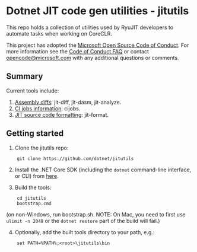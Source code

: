 # Dotnet JIT code gen utilities - jitutils

This repo holds a collection of utilities used by RyuJIT developers to 
automate tasks when working on CoreCLR.

This project has adopted the [Microsoft Open Source Code of Conduct](https://opensource.microsoft.com/codeofconduct/).
For more information see the [Code of Conduct FAQ](https://opensource.microsoft.com/codeofconduct/faq/)
or contact [opencode@microsoft.com](mailto:opencode@microsoft.com) with any additional questions or comments.

## Summary

Current tools include:

1. [Assembly diffs](doc/diffs.md): jit-diff, jit-dasm, jit-analyze.
2. [CI jobs information](doc/cijobs.md): cijobs.
2. [JIT source code formatting](doc/formatting.md): jit-format.

## Getting started

1. Clone the jitutils repo:
```
    git clone https://github.com/dotnet/jitutils
```

2. Install the .NET Core SDK (including the `dotnet` command-line interface, or CLI) from [here](https://dot.net).

3. Build the tools:
```
    cd jitutils
    bootstrap.cmd
```
(on non-Windows, run bootstrap.sh. NOTE: On Mac, you need to first use `ulimit -n 2048` or the `dotnet restore` part of the build will fail.)

4. Optionally, add the built tools directory to your path, e.g.:
```
    set PATH=%PATH%;<root>\jitutils\bin
```
